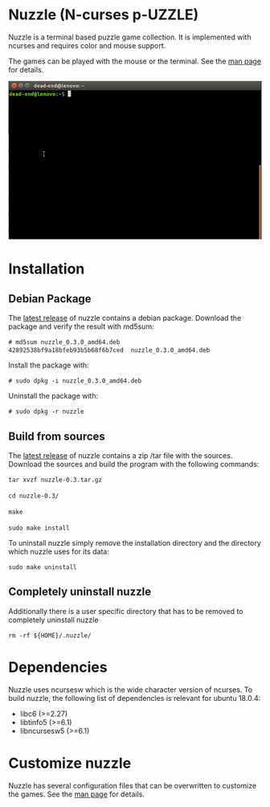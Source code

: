 # Nuzzle (N-curses p-UZZLE)

Nuzzle is a terminal based puzzle game collection. It is implemented with 
ncurses and requires color and mouse support.

The games can be played with the mouse or the terminal. 
See the [man page](https://github.com/dead-end/nuzzle/tree/master/man) for 
details.

![Example](res/nuzzle-example.gif)

# Installation

## Debian Package

The [latest release](https://github.com/dead-end/nuzzle/releases) of nuzzle 
contains a debian package. Download the package and verify the result with 
md5sum:

```
# md5sum nuzzle_0.3.0_amd64.deb 
42892538bf9a18bfeb93b5b68f6b7ced  nuzzle_0.3.0_amd64.deb
```

Install the package with:

```
# sudo dpkg -i nuzzle_0.3.0_amd64.deb
```

Uninstall the package with:

```
# sudo dpkg -r nuzzle
```

## Build from sources

The [latest release](https://github.com/dead-end/nuzzle/releases) of nuzzle 
contains a zip /tar file with the sources. Download the sources and build the
program with the following commands:

```
tar xvzf nuzzle-0.3.tar.gz

cd nuzzle-0.3/

make

sudo make install
```

To uninstall nuzzle simply remove the installation directory and the directory 
which nuzzle uses for its data: 

```
sudo make uninstall
```

## Completely uninstall nuzzle

Additionally there is a user specific directory that has to be removed to 
completely uninstall nuzzle

```
rm -rf ${HOME}/.nuzzle/
```

# Dependencies

Nuzzle uses ncursesw which is the wide character version of ncurses. To build 
nuzzle, the following list of dependencies is relevant for ubuntu 18.0.4:

- libc6 (>=2.27)
- libtinfo5 (>=6.1)
- libncursesw5 (>=6.1)

# Customize nuzzle

Nuzzle has several configuration files that can be overwritten to customize the
games.
See the [man page](https://github.com/dead-end/nuzzle/tree/master/man) for 
details.

